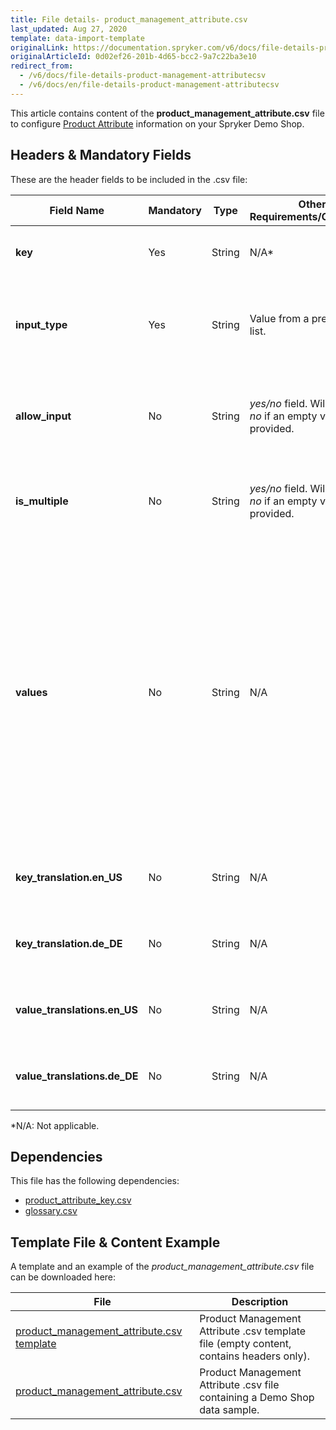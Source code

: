 ```yaml
---
title: File details- product_management_attribute.csv
last_updated: Aug 27, 2020
template: data-import-template
originalLink: https://documentation.spryker.com/v6/docs/file-details-product-management-attributecsv
originalArticleId: 0d02ef26-201b-4d65-bcc2-9a7c22ba3e10
redirect_from:
  - /v6/docs/file-details-product-management-attributecsv
  - /v6/docs/en/file-details-product-management-attributecsv
---
```


This article contains content of the **product_management_attribute.csv** file to configure [Product Attribute](https://documentation.spryker.com/v6/docs/products-overview) information on your Spryker Demo Shop.

## Headers & Mandatory Fields 
These are the header fields to be included in the .csv file:

| Field Name | Mandatory | Type | Other Requirements/Comments | Description |
| --- | --- | --- | --- | --- |
| **key** | Yes | String |N/A* | Key identifier of the product attribute. |
| **input_type** | Yes | String |Value from a pre-defined list. | Input type of the product attribute, i.e. text, number, select, etc. |
| **allow_input** | No | String |*yes/no* field. Will be set to *no* if an empty value is provided. |Indicates if custom values can be entered in this product attribute.  |
| **is_multiple** | No | String |*yes/no* field. Will be set to *no* if an empty value is provided. |Indicates if the attribute can have multiple values.  |
| **values** | No | String |N/A | Selectable values. Field *values* is a string defining possible attribute values, separated by commas. For example, "16 GB, 32 GB, 64 GB, 128 GB" means that attribute can accept values "16 GB", "32 GB", "64 GB", "128 GB". |
| **key_translation.en_US** | No | String |N/A | Translation attribute key to the locale US language. |
| **key_translation.de_DE** | No | String |N/A | Translation attribute key to the locale DE language. |
| **value_translations.en_US** | No | String |N/A | Translation attribute value to the locale US language. |
| **value_translations.de_DE** | No | String |N/A | Translation attribute value to the locale DE language. |

*N/A: Not applicable.

## Dependencies

This file has the following dependencies:

* [ product_attribute_key.csv](/docs/scos/dev/data-import/{{page.version}}/data-import-categories/catalog-setup/products/file-details-product-attribute-key.csv.html)
* [glossary.csv](/docs/scos/dev/data-import/{{page.version}}/data-import-categories/commerce-setup/file-details-glossary.csv.html)

## Template File & Content Example
A template and an example of the *product_management_attribute.csv*  file can be downloaded here:

| File | Description |
| --- | --- |
| [product_management_attribute.csv template](https://spryker.s3.eu-central-1.amazonaws.com/docs/Developer+Guide/Back-End/Data+Manipulation/Data+Ingestion/Data+Import/Data+Import+Categories/Catalog+Setup/Products/Template+product_management_attribute.csv) | Product Management Attribute .csv template file (empty content, contains headers only). |
| [product_management_attribute.csv](https://spryker.s3.eu-central-1.amazonaws.com/docs/Developer+Guide/Back-End/Data+Manipulation/Data+Ingestion/Data+Import/Data+Import+Categories/Catalog+Setup/Products/product_management_attribute.csv) | Product Management Attribute .csv file containing a Demo Shop data sample. |
